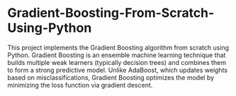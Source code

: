 # Gradient-Boosting-From-Scratch-Using-Python

This project implements the Gradient Boosting algorithm from scratch using Python. Gradient Boosting is an ensemble machine learning technique that builds multiple weak learners (typically decision trees) and combines them to form a strong predictive model. Unlike AdaBoost, which updates weights based on misclassifications, Gradient Boosting optimizes the model by minimizing the loss function via gradient descent.
